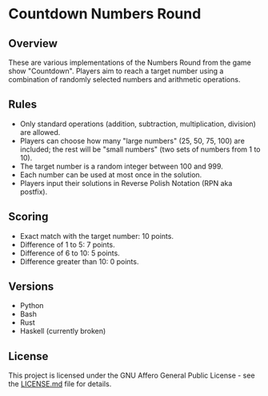 # Countdown Numbers Round

## Overview
These are various implementations of the Numbers Round from the game show "Countdown". Players aim to reach a target number using a combination of randomly selected numbers and arithmetic operations.

## Rules
- Only standard operations (addition, subtraction, multiplication, division) are allowed.
- Players can choose how many "large numbers" (25, 50, 75, 100) are included; the rest will be "small numbers" (two sets of numbers from 1 to 10).
- The target number is a random integer between 100 and 999.
- Each number can be used at most once in the solution.
- Players input their solutions in Reverse Polish Notation (RPN aka postfix).

## Scoring
- Exact match with the target number: 10 points.
- Difference of 1 to 5: 7 points.
- Difference of 6 to 10: 5 points.
- Difference greater than 10: 0 points.

## Versions
- Python
- Bash
- Rust
- Haskell (currently broken)

## License
This project is licensed under the GNU Affero General Public License - see the [LICENSE.md](LICENSE.md) file for details.
